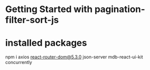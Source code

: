 # Getting Started with pagination-filter-sort-js

# installed packages

npm i axios react-router-dom@5.3.0 json-server mdb-react-ui-kit concurrently
